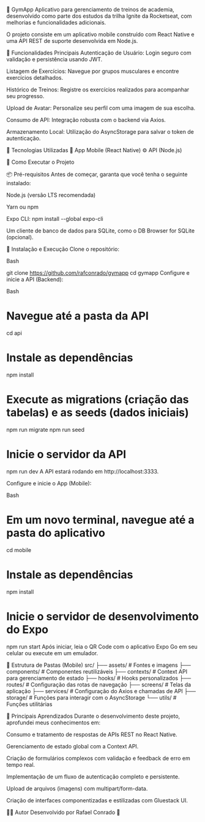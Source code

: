 💪 GymApp
Aplicativo para gerenciamento de treinos de academia, desenvolvido como parte dos estudos da trilha Ignite da Rocketseat, com melhorias e funcionalidades adicionais.

O projeto consiste em um aplicativo mobile construído com React Native e uma API REST de suporte desenvolvida em Node.js.

📱 Funcionalidades Principais
Autenticação de Usuário: Login seguro com validação e persistência usando JWT.

Listagem de Exercícios: Navegue por grupos musculares e encontre exercícios detalhados.

Histórico de Treinos: Registre os exercícios realizados para acompanhar seu progresso.

Upload de Avatar: Personalize seu perfil com uma imagem de sua escolha.

Consumo de API: Integração robusta com o backend via Axios.

Armazenamento Local: Utilização do AsyncStorage para salvar o token de autenticação.

🧪 Tecnologias Utilizadas
📱 App Mobile (React Native)
⚙️ API (Node.js)

🚀 Como Executar o Projeto

📦 Pré-requisitos
Antes de começar, garanta que você tenha o seguinte instalado:

Node.js (versão LTS recomendada)

Yarn ou npm

Expo CLI: npm install --global expo-cli

Um cliente de banco de dados para SQLite, como o DB Browser for SQLite (opcional).

🔧 Instalação e Execução
Clone o repositório:

Bash

git clone https://github.com/rafconrado/gymapp
cd gymapp
Configure e inicie a API (Backend):

Bash

# Navegue até a pasta da API
cd api

# Instale as dependências
npm install

# Execute as migrations (criação das tabelas) e as seeds (dados iniciais)
npm run migrate
npm run seed

# Inicie o servidor da API
npm run dev
A API estará rodando em http://localhost:3333.

Configure e inicie o App (Mobile):

Bash

# Em um novo terminal, navegue até a pasta do aplicativo
cd mobile

# Instale as dependências
npm install

# Inicie o servidor de desenvolvimento do Expo
npm run start
Após iniciar, leia o QR Code com o aplicativo Expo Go em seu celular ou execute em um emulador.

📂 Estrutura de Pastas (Mobile)
src/
├── assets/         # Fontes e imagens
├── components/     # Componentes reutilizáveis
├── contexts/       # Context API para gerenciamento de estado
├── hooks/          # Hooks personalizados
├── routes/         # Configuração das rotas de navegação
├── screens/        # Telas da aplicação
├── services/       # Configuração do Axios e chamadas de API
├── storage/        # Funções para interagir com o AsyncStorage
└── utils/          # Funções utilitárias

🧠 Principais Aprendizados
Durante o desenvolvimento deste projeto, aprofundei meus conhecimentos em:

Consumo e tratamento de respostas de APIs REST no React Native.

Gerenciamento de estado global com a Context API.

Criação de formulários complexos com validação e feedback de erro em tempo real.

Implementação de um fluxo de autenticação completo e persistente.

Upload de arquivos (imagens) com multipart/form-data.

Criação de interfaces componentizadas e estilizadas com Gluestack UI.

👨‍💻 Autor
Desenvolvido por Rafael Conrado 🚀
